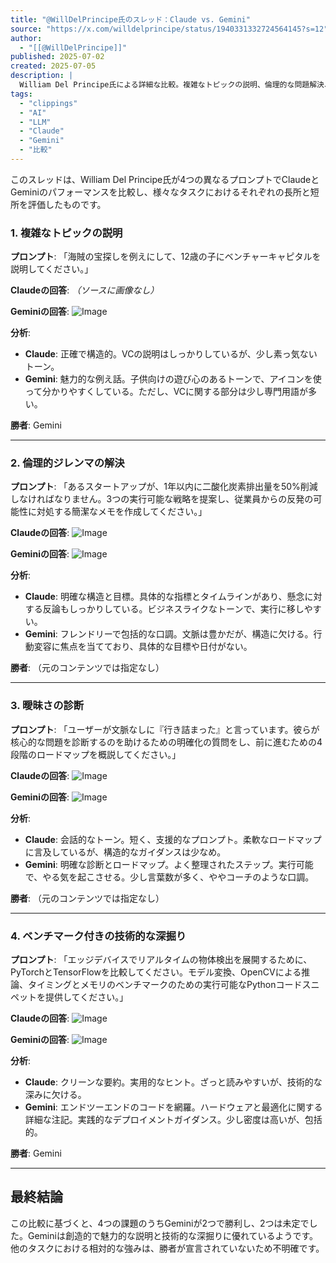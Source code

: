 ```yaml
---
title: "@WillDelPrincipe氏のスレッド：Claude vs. Gemini"
source: "https://x.com/willdelprincipe/status/1940331332724564145?s=12"
author:
  - "[[@WillDelPrincipe]]"
published: 2025-07-02
created: 2025-07-05
description: |
  William Del Principe氏による詳細な比較。複雑なトピックの説明、倫理的な問題解決、曖昧さへの対処、技術的な深掘りという4つの異なる課題でClaudeとGeminiを対決させ、その長所と短所を評価します。
tags:
  - "clippings"
  - "AI"
  - "LLM"
  - "Claude"
  - "Gemini"
  - "比較"
---
```

このスレッドは、William Del Principe氏が4つの異なるプロンプトでClaudeとGeminiのパフォーマンスを比較し、様々なタスクにおけるそれぞれの長所と短所を評価したものです。

### 1. 複雑なトピックの説明

**プロンプト**: 「海賊の宝探しを例えにして、12歳の子にベンチャーキャピタルを説明してください。」

**Claudeの回答**:
*（ソースに画像なし）*

**Geminiの回答**:
![Image](https://pbs.twimg.com/media/Gu1xIpfa8AEUMPC?format=jpg&name=large)

**分析**:

* **Claude**: 正確で構造的。VCの説明はしっかりしているが、少し素っ気ないトーン。
* **Gemini**: 魅力的な例え話。子供向けの遊び心のあるトーンで、アイコンを使って分かりやすくしている。ただし、VCに関する部分は少し専門用語が多い。

**勝者**: Gemini

---

### 2. 倫理的ジレンマの解決

**プロンプト**: 「あるスタートアップが、1年以内に二酸化炭素排出量を50%削減しなければなりません。3つの実行可能な戦略を提案し、従業員からの反発の可能性に対処する簡潔なメモを作成してください。」

**Claudeの回答**:
![Image](https://pbs.twimg.com/media/Gu1xKWXbEAAl8yY?format=jpg&name=large)

**Geminiの回答**:
![Image](https://pbs.twimg.com/media/Gu1xLULbQAANgwg?format=jpg&name=large)

**分析**:

* **Claude**: 明確な構造と目標。具体的な指標とタイムラインがあり、懸念に対する反論もしっかりしている。ビジネスライクなトーンで、実行に移しやすい。
* **Gemini**: フレンドリーで包括的な口調。文脈は豊かだが、構造に欠ける。行動変容に焦点を当てており、具体的な目標や日付がない。

**勝者**: （元のコンテンツでは指定なし）

---

### 3. 曖昧さの診断

**プロンプト**: 「ユーザーが文脈なしに『行き詰まった』と言っています。彼らが核心的な問題を診断するのを助けるための明確化の質問をし、前に進むための4段階のロードマップを概説してください。」

**Claudeの回答**:
![Image](https://pbs.twimg.com/media/Gu1xNE-bMAAQc8T?format=jpg&name=large)

**Geminiの回答**:
![Image](https://pbs.twimg.com/media/Gu1xODwbgAAvDpU?format=jpg&name=large)

**分析**:

* **Claude**: 会話的なトーン。短く、支援的なプロンプト。柔軟なロードマップに言及しているが、構造的なガイダンスは少なめ。
* **Gemini**: 明確な診断とロードマップ。よく整理されたステップ。実行可能で、やる気を起こさせる。少し言葉数が多く、ややコーチのような口調。

**勝者**: （元のコンテンツでは指定なし）

---

### 4. ベンチマーク付きの技術的な深掘り

**プロンプト**: 「エッジデバイスでリアルタイムの物体検出を展開するために、PyTorchとTensorFlowを比較してください。モデル変換、OpenCVによる推論、タイミングとメモリのベンチマークのための実行可能なPythonコードスニペットを提供してください。」

**Claudeの回答**:
![Image](https://pbs.twimg.com/media/Gu1xP03a0AA60IL?format=jpg&name=large)

**Geminiの回答**:
![Image](https://pbs.twimg.com/media/Gu1xQzSaAAAVIQC?format=jpg&name=large)

**分析**:

* **Claude**: クリーンな要約。実用的なヒント。ざっと読みやすいが、技術的な深みに欠ける。
* **Gemini**: エンドツーエンドのコードを網羅。ハードウェアと最適化に関する詳細な注記。実践的なデプロイメントガイダンス。少し密度は高いが、包括的。

**勝者**: Gemini

---

## 最終結論

この比較に基づくと、4つの課題のうちGeminiが2つで勝利し、2つは未定でした。Geminiは創造的で魅力的な説明と技術的な深掘りに優れているようです。他のタスクにおける相対的な強みは、勝者が宣言されていないため不明確です。
